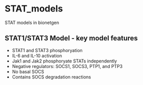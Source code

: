 # STAT_models
STAT models in bionetgen

## STAT1/STAT3 Model - key model features
- STAT1 and STAT3 phosphoryation
- IL-6 and IL-10 activation
- Jak1 and Jak2 phosphoryate STATs independently
- Negative regulators: SOCS1, SOCS3, PTP1, and PTP3
- No basal SOCS
- Contains SOCS degradation reactions

